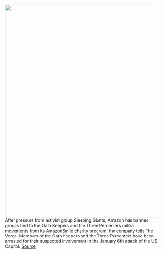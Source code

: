 <img src='https://cdn.vox-cdn.com/thumbor/MntVF83DCm5Hb-feTpzYCsHlJtI=/0x0:2040x1360/1200x800/filters:focal(857x517:1183x843)/cdn.vox-cdn.com/uploads/chorus_image/image/68718140/acastro_190920_1777_amazon_0003.0.0.jpg' width='700px' /><br/>
After pressure from activist group Sleeping Giants, Amazon has banned groups tied to the Oath Keepers and the Three Percenters militia movements from its AmazonSmile charity program, the company tells The Verge. Members of the Oath Keepers and the Three Percenters have been arrested for their suspected involvement in the January 6th attack of the US Capitol.
<a href='https://www.theverge.com/2021/1/25/22248640/amazon-amazonsmile-oath-keepers-three-percenters-ban'> Source <a/>